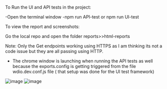 To Run the UI and API tests in the project: 

-Open the terminal window 
-npm run API-test or npm run UI-test

To view the report and screenshots:
 
Go the local repo and open the folder reports>>html-reports

Note: Only the Get endpoints working using HTTPS as I am thinking its not a code issue but they are all passing using HTTP. 

* The chrome window is launching when running the API tests as well because the exports.config is getting triggered from the file wdio.dev.conf.js file ( that setup was done for the UI test framework)

![image](https://user-images.githubusercontent.com/78529515/153740788-ae26ac69-ea14-4b71-be7d-c7e6a534cacb.png)
![image](https://user-images.githubusercontent.com/78529515/153740798-20c07a0e-f58e-4181-b2e7-c116c2d9f659.png)

